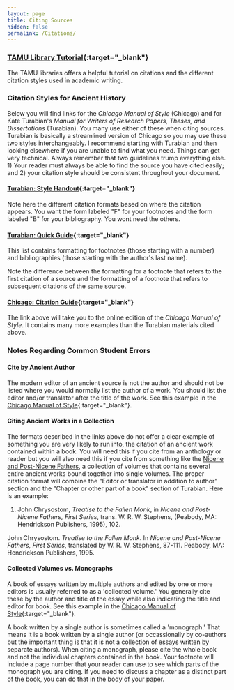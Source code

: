 ```yaml
---
layout: page
title: Citing Sources
hidden: false
permalink: /Citations/
---
```



### [TAMU Library Tutorial](https://library.tamu.edu/services/library_tutorials/citing_sources/index.html){:target="_blank"}
The TAMU libraries offers a helpful tutorial on citations and the 
different citation styles used in academic writing. 


### Citation Styles for Ancient History
Below you will find links for the _Chicago Manual of Style_ (Chicago) and for 
Kate Turabian's _Manual for Writers of Research Papers, Theses, and Dissertations_ 
(Turabian).  You many use either of these when citing sources. Turabian is 
basically a streamlined version of Chicago so you may use these two styles 
interchangeably. I recommend starting with Turabian and then looking elsewhere 
if you are unable to find what you need. Things can get very technical. Always 
remember that two guidelines trump everything else. 1) Your reader must always be 
able to find the source you have cited easily; and 2) your citation style should 
be consistent throughout your document. 

#### [Turabian: Style Handout](https://library.tamu.edu/help/help-yourself/citing-sources/files/Using%20Turabian%20Format.pdf){:target="_blank"}
Note here the different citation formats based on where the citation appears. You 
want the form labeled "F" for your footnotes and the form labeled "B" for your 
bibliography. You wont need the others.


#### [Turabian: Quick Guide](https://www.chicagomanualofstyle.org/turabian/turabian-notes-and-bibliography-citation-quick-guide.html){:target="_blank"}
This list contains formatting for footnotes (those starting with a number) and 
bibliographies (those starting with the author's last name).

Note the difference between the formatting for a footnote that refers to the 
first citation of a source and the formatting of a footnote that refers to subsequent 
citations of the same source.


#### [Chicago: Citation Guide](http://lib-ezproxy.tamu.edu:2048/login?url=http://coral.library.tamu.edu/resourcelink.php?resource=1414){:target="_blank"}
The link above will take you to the online edition of the _Chicago Manual of Style_. 
It contains many more examples than the Turabian materials cited above.


### <a name="commonErrors"/>Notes Regarding Common Student Errors

#### <a name="ancientAuthor"/>Cite by Ancient Author
The modern editor of an ancient source is not the author and should not be 
listed where you would normally list the author of a work. You should list the 
editor and/or translator after the title of the work. See this example in the 
[Chicago Manual of Style](https://www-chicagomanualofstyle-org.srv-proxy1.library.tamu.edu/book/ed17/part3/ch14/psec104.html){:target="_blank"}.

#### <a name="workInCollection"/>Citing Ancient Works in a Collection 
The formats described in the links above do not offer a clear example of something you are 
very likely to run into, the citation of an ancient work contained within a book. You will 
need this if you cite from an anthology or reader but you will also need this if 
you cite from something like the [Nicene and Post-Nicene Fathers](https://dlschwartz.github.io/WritingHistory/Research/#primaries), a collection of volumes 
that contains several entire ancient works bound together into single volumes. The 
proper citation format will combine the "Editor or translator in addition to author" 
section and the "Chapter or other part of a book" section of Turabian. Here is an 
example:

1. John Chrysostom, _Treatise to the Fallen Monk_, in _Nicene and Post-Nicene Fathers, First Series_, trans. W. R. W. Stephens, (Peabody, MA: Hendrickson Publishers, 1995), 102.

John Chrysostom. _Treatise to the Fallen Monk_. In _Nicene and Post-Nicene Fathers, 
First Series_, translated by W. R. W. Stephens, 87-111. Peabody, MA: Hendrickson 
Publishers, 1995.

#### <a name="notChapters"/>Collected Volumes vs. Monographs
A book of essays written by multiple authors and edited by one or more editors is 
usually referred to as a 'collected volume.' You generally cite these by the author and 
title of the essay while also indicating the title and editor for book. See this example in the 
[Chicago Manual of Style](https://www-chicagomanualofstyle-org.srv-proxy1.library.tamu.edu/book/ed17/part3/ch14/psec107.html){:target="_blank"}.

A book written by a single author is sometimes called a 'monograph.' That means it is a 
book written by a single author (or occassionally by co-authors but the important thing
is that it is not a collection of essays written by separate authors). When citing a 
monograph, please cite the whole book and not the individual chapters contained in the book.
Your footnote will include a page number that your reader can use to see 
which parts of the monograph you are citing. If you need to discuss a chapter as a distinct
part of the book, you can do that in the body of your paper.
